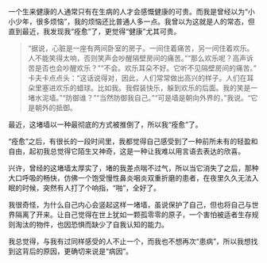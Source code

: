 一个生来健康的人通常只有在生病的人才会感慨健康的可贵。而我是曾经以为“小小少年，很多烦恼”，我的烦恼还比普通人多一点。我曾以为这就是人的常态，但直到最近，我发现我“痊愈”了，更觉得“健康”尤其可贵。

> “据说，心脏是一座有两间卧室的房子。一间住着痛苦，另一间住着欢乐。人不能笑得太响，否则笑声会吵醒隔壁房间的痛苦。”“那么欢乐呢？高声诉苦是否也会吵醒欢乐？”“不会。欢乐耳朵不好。它听不见隔壁房间的痛苦。” 卡夫卡点点头：“这话说得对，因此，人们常常做出高兴的样子。人们在耳朵里塞进欢乐的蜡球。比如我。我假装快乐，躲到欢乐的后面。我的笑是一堵水泥墙。”“防御谁？”“当然防御我自己。”“可是墙是朝向外界的，”我说。“它是朝外的抵御。

最近，这堵墙以一种最彻底的方式被推倒了，所以我“痊愈”了。

“痊愈”之后，有很长的一段时间里，我都觉得自己感受到了一种前所未有的轻盈和自由，起初我总觉得它陌生又神奇，这是一种让我难以用言语去表达的欣喜。

兴许，曾经的这堵墙太厚实了，堵的我差点喘不过气，所以当它消失了之后，那种大口呼吸的畅快，仿佛一个饱受慢性鼻炎咽炎双重折磨的患者，在夜里久久无法入眠的时候，突然有人打了个响指，“啪”，全好了。

我很奇怪，为什么自己内心会竖起这样一堵墙，虽说保护了自己，但也将自己与世界隔离了开来。让自己觉得在世上犹如一颗孤零零的原子，一个害怕被适者生存规则淘汰的物件，也因恐惧而缺少了自我认知的能力。

我总觉得，与我有过同样感受的人不止一个，而我也不想再次“患病”，所以我想找到这背后的原因，更确切来说是“病因”。